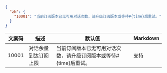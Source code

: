 

```json
{
  "zh": {
    "10001": "当前订阅版本已无可用对话次数，请升级订阅版本或等待#{time}后重试。"
  }
}

```

| **文案码**  | **描述**     | **默认值**                                   | Markdown |
|----------|------------|-------------------------------------------|----------|
| 10001   | 对话余量到达订阅上限 | 当前订阅版本已无可用对话次数，请升级订阅版本或等待#{time}后重试。| 支持       |

